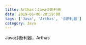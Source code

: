 ```yaml
---
title: Arthas：Java诊断利器
date: 2019-06-06 20:59:00
tags: ['Java', 'Arthas', '诊断利器']
category: Java
---
```


Java诊断利器，Arthas
